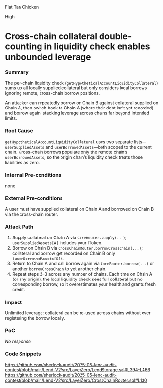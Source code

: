 Flat Tan Chicken

High

# Cross-chain collateral double-counting in liquidity check enables unbounded leverage

### Summary

The per-chain liquidity check (`getHypotheticalAccountLiquidityCollateral`) sums up all locally supplied collateral but only considers local borrows ignoring remote, cross-chain borrow positions. 

An attacker can repeatedly borrow on Chain B against collateral supplied on Chain A, then switch back to Chain A (where their debt isn’t yet recorded) and borrow again, stacking leverage across chains far beyond intended limits.

### Root Cause

`getHypotheticalAccountLiquidityCollateral` uses two separate lists—`userSuppliedAssets` and `userBorrowedAssets`—both scoped to the current chain. Cross-chain borrows populate only the remote chain’s `userBorrowedAssets`, so the origin chain’s liquidity check treats those liabilities as zero.

### Internal Pre-conditions

none

### External Pre-conditions

A user must have supplied collateral on Chain A and borrowed on Chain B via the cross-chain router.

### Attack Path

1. Supply collateral on Chain A via `CoreRouter.supply(...)`; `userSuppliedAssets[A]` includes your lToken.
2. Borrow on Chain B via `CrossChainRouter.borrowCrossChain(...)`; collateral and borrow get recorded on Chain B only `(userBorrowedAssets[B])`.
3. Return to Chain A and call borrow again via `CoreRouter.borrow(...)` or another `borrowCrossChain` to yet another chain.
4. Repeat steps 2–3 across any number of chains. Each time on Chain A (or any origin), the local liquidity check sees full collateral but no corresponding borrow, so it overestimates your health and grants fresh credit.

### Impact

Unlimited leverage: collateral can be re-used across chains without ever registering the borrow locally.



### PoC

_No response_

### Code Snippets

https://github.com/sherlock-audit/2025-05-lend-audit-contest/blob/main/Lend-V2/src/LayerZero/LendStorage.sol#L394-L466
https://github.com/sherlock-audit/2025-05-lend-audit-contest/blob/main/Lend-V2/src/LayerZero/CrossChainRouter.sol#L130
